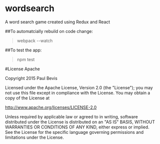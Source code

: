 # wordsearch
A word search game created using Redux and React


##To automatcially rebuild on code change:

> webpack --watch


##To test the app:

> npm test


#License Apache

Copyright 2015 Paul Bevis

 Licensed under the Apache License, Version 2.0 (the "License");
 you may not use this file except in compliance with the License.
 You may obtain a copy of the License at

 http://www.apache.org/licenses/LICENSE-2.0

 Unless required by applicable law or agreed to in writing, software
 distributed under the License is distributed on an "AS IS" BASIS,
 WITHOUT WARRANTIES OR CONDITIONS OF ANY KIND, either express or implied.
 See the License for the specific language governing permissions and
 limitations under the License.